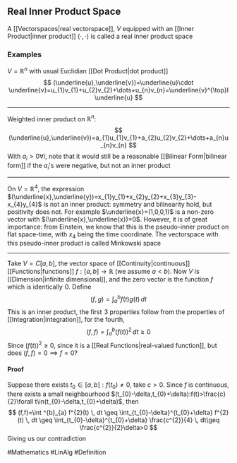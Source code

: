 ## Real Inner Product Space
A [[Vectorspaces|real vectorspace]], $V$ equipped with an [[Inner Product|inner product]] $(\cdot,\cdot)$ is called a real inner product space
### Examples
$V=\mathbb{R}^{n}$ with usual Euclidian [[Dot Product|dot product]]
$$
(\underline{u},\underline{v})=\underline{u}\cdot \underline{v}=u_{1}v_{1}+u_{2}v_{2}+\dots+u_{n}v_{n}=\underline{v}^{\top}I\underline{u}
$$
___
Weighted inner product on $\mathbb{R}^{n}$:
$$
(\underline{u},\underline{v})=a_{1}u_{1}v_{1}+a_{2}u_{2}v_{2}+\dots+a_{n}u_{n}v_{n}
$$
With $a_{i}>0\forall i$, note that it would still be a reasonable [[Bilinear Form|bilinear form]] if the $a_{i}$'s were negative, but not an inner product
___
On $V=\mathbb{R}^{4}$, the expression $(\underline{x},\underline{y})=x_{1}y_{1}+x_{2}y_{2}+x_{3}y_{3}-x_{4}y_{4}$ is not an inner product: symmetry and bilinearity hold, but positivity does not. For example $\underline{x}=(1,0,0,1)$ is a non-zero vector with $(\underline{x},\underline{x})=0$. However, it is of great importance: from Einstein, we know that this is the pseudo-inner product on flat space-time, with $x_{4}$ being the time coordinate. The vectorspace with this pseudo-inner product is called Minkowski space
___
Take $V=C[a,b]$, the vector space of [[Continuity|continuous]] [[Functions|functions]] $f:[a,b]\to \mathbb{R}$ (we assume $a<b$). Now $V$ is [[Dimension|infinite dimensional]], and the zero vector is the function $f$ which is identically $\hspace{0pt}0$. Define
$$
(f,g)=\int ^{b}_{a}f(t)g(t)  \, dt
$$
This is an inner product, the first $\hspace{0pt}3$ properties follow from the properties of [[Integration|integration]], for the fourth,
$$
(f,f)=\int ^{b}_{a} (f(t))^{2} \, dt \geq 0
$$
Since $(f(t))^{2}\geq 0$, since it is a [[Real Functions|real-valued function]], but does $(f,f)=0\implies f=0$?
#### Proof
Suppose there exists $t_{0}\in[a,b]:f(t_{0})\neq 0$, take $c>0$. Since $f$ is continuous, there exists a small neighbourhood $(t_{0}-\delta,t_{0}+\delta):f(t)>\frac{c}{2}\forall t\in(t_{0}-\delta,t_{0}+\delta)$, then
$$
(f,f)=\int ^{b}_{a} f^{2}(t) \, dt \geq \int_{t_{0}-\delta}^{t_{0}+\delta} f^{2}(t) \, dt \geq \int_{t_{0}-\delta}^{t_{0}+\delta} \frac{c^{2}}{4} \, dt\geq \frac{c^{2}}{2}\delta>0 
$$
Giving us our contradiction

#Mathematics #LinAlg #Definition 